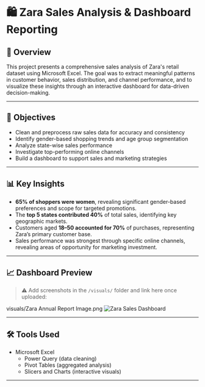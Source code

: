 # 🛍️ Zara Sales Analysis & Dashboard Reporting

## 📌 Overview

This project presents a comprehensive sales analysis of Zara's retail dataset using Microsoft Excel. The goal was to extract meaningful patterns in customer behavior, sales distribution, and channel performance, and to visualize these insights through an interactive dashboard for data-driven decision-making.

---

## 🎯 Objectives

- Clean and preprocess raw sales data for accuracy and consistency
- Identify gender-based shopping trends and age group segmentation
- Analyze state-wise sales performance
- Investigate top-performing online channels
- Build a dashboard to support sales and marketing strategies

---

## 📊 Key Insights

- **65% of shoppers were women**, revealing significant gender-based preferences and scope for targeted promotions.
- The **top 5 states contributed 40%** of total sales, identifying key geographic markets.
- Customers aged **18–50 accounted for 70%** of purchases, representing Zara’s primary customer base.
- Sales performance was strongest through specific online channels, revealing areas of opportunity for marketing investment.

---

## 📈 Dashboard Preview

> ⚠️ Add screenshots in the `/visuals/` folder and link here once uploaded:

visuals/Zara Annual Report Image.png
![Zara Sales Dashboard](./visuals/zara_dashboard.png)


---

## 🛠️ Tools Used

- Microsoft Excel  
  - Power Query (data cleaning)  
  - Pivot Tables (aggregated analysis)  
  - Slicers and Charts (interactive visuals)

---


